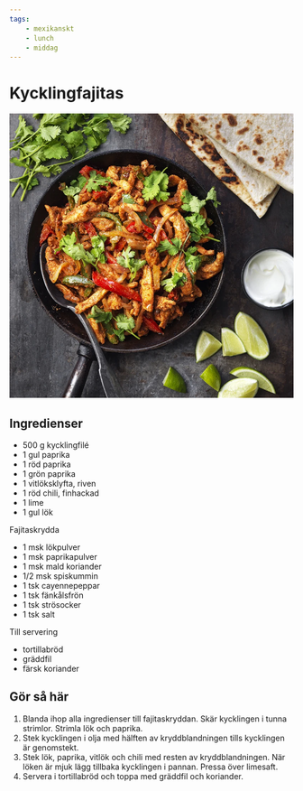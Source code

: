 ```yaml
---
tags:
    - mexikanskt
    - lunch
    - middag
---
```

# Kycklingfajitas

![image](./kycklingfajitas.webp)

## Ingredienser

- 500 g kycklingfilé
- 1 gul paprika
- 1 röd paprika
- 1 grön paprika
- 1 vitlöksklyfta, riven
- 1 röd chili, finhackad
- 1 lime
- 1 gul lök

Fajitaskrydda

- 1 msk lökpulver
- 1 msk paprikapulver
- 1 msk mald koriander
- 1/2 msk spiskummin
- 1 tsk cayennepeppar
- 1 tsk fänkålsfrön
- 1 tsk strösocker
- 1 tsk salt

Till servering

- tortillabröd
- gräddfil
- färsk koriander

## Gör så här

1. Blanda ihop alla ingredienser till fajitaskryddan. Skär kycklingen i tunna strimlor. Strimla lök och paprika.
2. Stek kycklingen i olja med hälften av kryddblandningen tills kycklingen är genomstekt.
3. Stek lök, paprika, vitlök och chili med resten av kryddblandningen. När löken är mjuk lägg tillbaka kycklingen i pannan. Pressa över limesaft.
4. Servera i tortillabröd och toppa med gräddfil och koriander.
